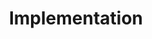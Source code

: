 ---
title: 'Implementation'
summary: 'A native iOS app to help people to keep a track of their finances by providing easy-to use tracking and organising capabilities.'
displayOrder: 2
featured: true
---